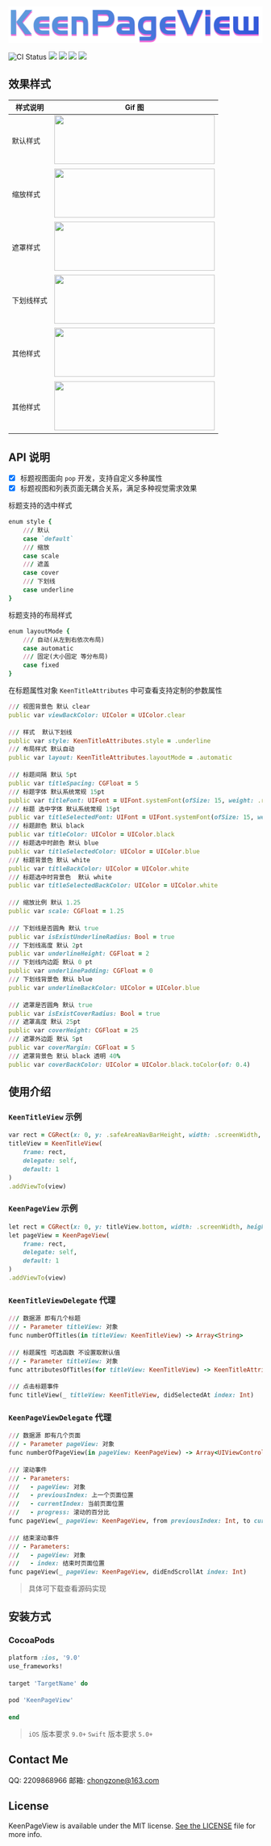 ![KeenPageView](https://raw.githubusercontent.com/chongzone/KeenPageView/master/Resources/KeenPageViewLogo.png)

![CI Status](https://img.shields.io/travis/chongzone/KeenPageView.svg?style=flat)
![](https://img.shields.io/badge/swift-5.0%2B-orange.svg?style=flat)
![](https://img.shields.io/badge/pod-v1.0.2-brightgreen.svg?style=flat)
![](https://img.shields.io/badge/platform-iOS-9.0%2B-orange.svg?style=flat)
![](https://img.shields.io/badge/license-MIT-blue.svg)

## 效果样式 

样式说明 | Gif 图 |
----|------|
默认样式 |  <img src="https://raw.githubusercontent.com/chongzone/KeenPageView/master/Resources/Keenpage_01.gif" width="318" height="97"> |
缩放样式 |  <img src="https://raw.githubusercontent.com/chongzone/KeenPageView/master/Resources/Keenpage_02.gif" width="318" height="97"> |
遮罩样式 |  <img src="https://raw.githubusercontent.com/chongzone/KeenPageView/master/Resources/Keenpage_03.gif" width="318" height="97"> |
下划线样式 |  <img src="https://raw.githubusercontent.com/chongzone/KeenPageView/master/Resources/Keenpage_04.gif" width="318" height="97"> |
其他样式 |  <img src="https://raw.githubusercontent.com/chongzone/KeenPageView/master/Resources/Keenpage_05.gif" width="318" height="97"> |
其他样式 |  <img src="https://raw.githubusercontent.com/chongzone/KeenPageView/master/Resources/Keenpage_06.gif" width="318" height="97"> |

## API 说明

- [x] 标题视图面向 `pop` 开发，支持自定义多种属性
- [x] 标题视图和列表页面无耦合关系，满足多种视觉需求效果 

标题支持的选中样式
```ruby
enum style {
    /// 默认
    case `default`
    /// 缩放
    case scale
    /// 遮盖
    case cover
    /// 下划线
    case underline
}
```

标题支持的布局样式
```ruby
enum layoutMode {
    /// 自动(从左到右依次布局)
    case automatic
    /// 固定(大小固定 等分布局)
    case fixed
}
```

在标题属性对象 `KeenTitleAttributes` 中可查看支持定制的参数属性
```ruby
/// 视图背景色 默认 clear
public var viewBackColor: UIColor = UIColor.clear

/// 样式  默认下划线
public var style: KeenTitleAttributes.style = .underline
/// 布局样式 默认自动
public var layout: KeenTitleAttributes.layoutMode = .automatic

/// 标题间隔 默认 5pt
public var titleSpacing: CGFloat = 5
/// 标题字体 默认系统常规 15pt
public var titleFont: UIFont = UIFont.systemFont(ofSize: 15, weight: .regular)
/// 标题 选中字体 默认系统常规 15pt
public var titleSelectedFont: UIFont = UIFont.systemFont(ofSize: 15, weight: .regular)
/// 标题颜色 默认 black
public var titleColor: UIColor = UIColor.black
/// 标题选中时颜色 默认 blue
public var titleSelectedColor: UIColor = UIColor.blue
/// 标题背景色 默认 white
public var titleBackColor: UIColor = UIColor.white
/// 标题选中时背景色  默认 white
public var titleSelectedBackColor: UIColor = UIColor.white

/// 缩放比例 默认 1.25
public var scale: CGFloat = 1.25

/// 下划线是否圆角 默认 true
public var isExistUnderlineRadius: Bool = true
/// 下划线高度 默认 2pt
public var underlineHeight: CGFloat = 2
/// 下划线内边距 默认 0 pt
public var underlinePadding: CGFloat = 0
/// 下划线背景色 默认 blue
public var underlineBackColor: UIColor = UIColor.blue

/// 遮罩是否圆角 默认 true
public var isExistCoverRadius: Bool = true
/// 遮罩高度 默认 25pt
public var coverHeight: CGFloat = 25
/// 遮罩外边距 默认 5pt
public var coverMargin: CGFloat = 5
/// 遮罩背景色 默认 black 透明 40%
public var coverBackColor: UIColor = UIColor.black.toColor(of: 0.4)
```

## 使用介绍 

### `KeenTitleView` 示例

```ruby
var rect = CGRect(x: 0, y: .safeAreaNavBarHeight, width: .screenWidth, height: 44)
titleView = KeenTitleView(
    frame: rect,
    delegate: self,
    default: 1
)
.addViewTo(view)
```

### `KeenPageView` 示例

```ruby
let rect = CGRect(x: 0, y: titleView.bottom, width: .screenWidth, height: .screenHeight - titleView.bottom)
let pageView = KeenPageView(
    frame: rect,
    delegate: self,
    default: 1
)
.addViewTo(view)
```

### `KeenTitleViewDelegate` 代理

```ruby
/// 数据源 即有几个标题
/// - Parameter titleView: 对象
func numberOfTitles(in titleView: KeenTitleView) -> Array<String>

/// 标题属性 可选函数 不设置取默认值
/// - Parameter titleView: 对象
func attributesOfTitles(for titleView: KeenTitleView) -> KeenTitleAttributes

/// 点击标题事件
func titleView(_ titleView: KeenTitleView, didSelectedAt index: Int)
```

### `KeenPageViewDelegate` 代理

```ruby
/// 数据源 即有几个页面
/// - Parameter pageView: 对象
func numberOfPageView(in pageView: KeenPageView) -> Array<UIViewController>

/// 滚动事件
/// - Parameters:
///   - pageView: 对象
///   - previousIndex: 上一个页面位置
///   - currentIndex: 当前页面位置
///   - progress: 滚动的百分比
func pageView(_ pageView: KeenPageView, from previousIndex: Int, to currentIndex: Int, progress: CGFloat)

/// 结束滚动事件
/// - Parameters:
///   - pageView: 对象
///   - index: 结束时页面位置
func pageView(_ pageView: KeenPageView, didEndScrollAt index: Int)
```
> 具体可下载查看源码实现 

## 安装方式 

### CocoaPods

```ruby
platform :ios, '9.0'
use_frameworks!

target 'TargetName' do

pod 'KeenPageView'

end
```
> `iOS` 版本要求 `9.0+`
> `Swift` 版本要求 `5.0+`

## Contact Me

QQ: 2209868966
邮箱: chongzone@163.com

## License

KeenPageView is available under the MIT license. [See the LICENSE](https://github.com/chongzone/KeenPageView/blob/main/LICENSE) file for more info.
